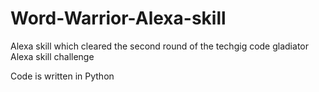 # Word-Warrior-Alexa-skill
Alexa skill which cleared the second round of the techgig code gladiator Alexa skill challenge

Code is written in Python
